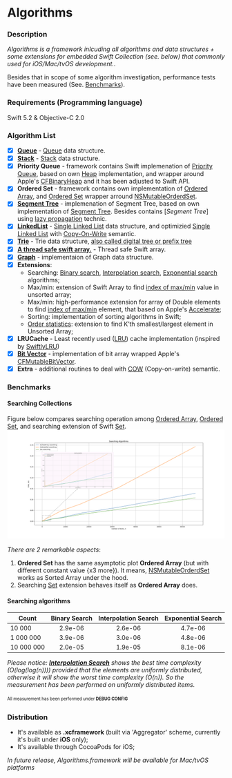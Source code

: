 # Algorithms

### Description

*Algorithms is a framework inlcuding all algorithms and data structures + some extensions for embedded Swift Collection (see. below) that commonly used for iOS/Mac/tvOS development.*. 

Besides that in scope of some algorithm investigation, performance tests have been measured (See. [Benchmarks](https://github.com/vovkroman/Algorithms/tree/master#benchmarks)).

### Requirements (Programming language)

Swift 5.2 & Objective-C 2.0

### Algorithm List

- [x] [**Queue**](https://github.com/vovkroman/Algorithms/blob/master/Algorithms/Source/Queue/Swift/Queue.swift) - [Queue](https://en.wikipedia.org/wiki/Queue_(abstract_data_type)) data structure.
- [x] [**Stack**](https://github.com/vovkroman/Algorithms/tree/master/Algorithms/Source/Stack/Swift/Stack.swift) - [Stack](https://en.wikipedia.org/wiki/Stack_(abstract_data_type)) data structure.
- [x] **Priority Queue** - framework contains Swift implemenation of [Priority Queue](https://github.com/vovkroman/Algorithms/blob/master/Algorithms/Source/PriorityQueue/Swift/PriorityQueue.swift), based on own [Heap](https://github.com/raywenderlich/swift-algorithm-club/blob/master/Heap) implementation, and wrapper around Apple's [CFBinaryHeap](https://developer.apple.com/documentation/corefoundation/cfbinaryheap) and it has been adjusted to Swift API.
- [x] **Ordered Set** - framework contains own implementation of [Ordered Array](https://github.com/vovkroman/Algorithms/blob/master/Algorithms/Source/SortedArray/Swift/OrderedArray.swift), and [Ordered Set](https://github.com/vovkroman/Algorithms/blob/master/Algorithms/Source/OderedSet/OrderedSet.swift) wrapper arround [NSMutableOrderdSet](https://developer.apple.com/documentation/foundation/nsmutableorderedset).
- [x] [**Segment Tree**](https://github.com/vovkroman/Algorithms/blob/master/Algorithms/Source/SegmentTree/Swift/SegmentTree.swift) - implemenation of Segment Tree, based on own implementation of [Segment Tree](https://github.com/raywenderlich/swift-algorithm-club/tree/master/Segment%20Treet). Besides contains [*Segment Tree*] using [lazy propagation](https://github.com/raywenderlich/swift-algorithm-club/blob/master/Segment%20Tree/LazyPropagation/README.markdown) technic.
- [x] [**LinkedList**](https://github.com/vovkroman/Algorithms/blob/master/Algorithms/Source/LinkedList/LinkedList.swift) - [Single Linked List](https://en.wikipedia.org/wiki/Linked_list) data structure, and optimizied [Single Linked List](https://github.com/vovkroman/Algorithms/blob/master/Algorithms/Source/LinkedList/LinkedList%2BCOW.swift) with [Copy-On-Write](https://medium.com/@lucianoalmeida1/understanding-swift-copy-on-write-mechanisms-52ac31d68f2f) semantic.
- [x] [**Trie**](https://github.com/vovkroman/Algorithms/blob/master/Algorithms/Source/Trie/Trie.swift) - Trie data structure, [also called digital tree or prefix tree](https://en.wikipedia.org/wiki/Trie#:~:text=In%20computer%20science%2C%20a%20trie,the%20keys%20are%20usually%20strings.)
- [x] [**A thread safe swift array.**](https://github.com/vovkroman/Algorithms/blob/master/Algorithms/Source/SynchrinizedArray/SynchronizedArray.swift) - Thread safe Swift array.
- [x] [**Graph**](https://en.wikipedia.org/wiki/Graph_(abstract_data_type)) - implementaion of Graph data structure.
- [x] **Extensions**:
	-  Searching: [Binary search](https://en.wikipedia.org/wiki/Binary_search_algorithm), [Interpolation search](https://en.wikipedia.org/wiki/Interpolation_search), [Exponential search](https://en.wikipedia.org/wiki/Exponential_search) algorithms;
	- Max/min: extension of Swift Array to find [index of max/min](https://github.com/vovkroman/Algorithms/blob/master/Algorithms/Source/Extensions/Array%2BArgMaxMin.swift) value in unsorted array; 
	- Max/min: high-performance extension for array of Double elements to find [index of max/min](https://github.com/vovkroman/Algorithms/blob/master/Algorithms/Source/Extensions/Array%2BOptimizedArgMaxMin.swift) element, that based on Apple's [Accelerate](https://developer.apple.com/documentation/accelerate);
	- Sorting: implementation of sorting algorithms in Swift;
	- [Order statistics](https://github.com/vovkroman/Algorithms/blob/master/Algorithms/Source/Extensions/Array%2BkStatistics.swift): extension to find K’th smallest/largest element in Unsorted Array;
- [x] **LRUCache** - Least recently used ([LRU](https://en.wikipedia.org/wiki/Cache_replacement_policies#Least_recently_used_(LRU))) cache implementation (inspired by [SwiftlyLRU](https://github.com/justinmfischer/SwiftlyLRU))
- [x] [**Bit Vector**](https://github.com/vovkroman/Algorithms/blob/master/Algorithms/Source/BitVector/BitVector.swift) - implementation of bit array wrapped Apple's [CFMutableBitVector](https://developer.apple.com/documentation/corefoundation/cfmutablebitvector-rqf).
- [x] **Extra** - additional routines to deal with [COW](https://github.com/vovkroman/Algorithms/blob/master/Algorithms/Source/Shared/COW.swift) (Copy-on-write) semantic.

### Benchmarks

#### Searching Collections

Figure below compares searching operation among [Ordered Array](https://github.com/vovkroman/Algorithms/blob/master/Algorithms/Source/SortedArray/Swift/OrderedArray.swift), [Ordered Set](https://github.com/vovkroman/Algorithms/blob/master/Algorithms/Source/OderedSet/OrderedSet.swift), and searching extension of Swift [Set](https://github.com/vovkroman/Algorithms/blob/master/Algorithms/Source/Extensions/Set%2BSearching.swift).
![](Images/searching_plot.png)

*There are 2 remarkable aspects*: 
1) **Ordered Set** has the same asymptotic plot **Ordered Array** (but with different constant value {x3 more}). It means, [NSMutableOrderdSet](https://developer.apple.com/documentation/foundation/nsmutableorderedset) works as Sorted Array under the hood.
2) Searching [Set](https://github.com/vovkroman/Algorithms/blob/master/Algorithms/Source/Extensions/Set%2BSearching.swift) extension behaves itself as **Ordered Array** does. 

#### Searching algorithms

| Count         | Binary Search | Interpolation Search  | Exponential Search |
| ------------- |:-------------:|:---------------------:|:------------------:|
| 10 000        |    2.9e-06    |      2.6e-06          |       4.7e-06      |
| 1 000 000     | 	 3.9e-06    |      3.0e-06 			|       4.8e-06      |
| 10 000 000    |    2.0e-05    |      1.9e-05 			|       8.1e-06     |

*Please notice: [**Interpolation Search**](https://en.wikipedia.org/wiki/Interpolation_search) shows the best time complexity (*O(log(log(n)))*) provided that the elements are uniformly distributed, otherwise it will show the worst time complexity (*O(n)*). So the measurement has been performed on uniformly distributed items.*

<sup><sub>All measurement has been performed under **DEBUG CONFIG**</sub></sup>

### Distribution

* It's available as **.xcframework** (built via 'Aggregator' scheme, currently it's built under **iOS** only);
* It's available through CocoaPods for iOS;

*In future release, Algorithms.framework will be available for Mac/tvOS platforms*
